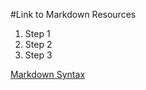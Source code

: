 #Link to Markdown Resources

1. Step 1
2. Step 2
3. Step 3

[Markdown Syntax](https://www.markdownguide.org/basic-syntax/)
